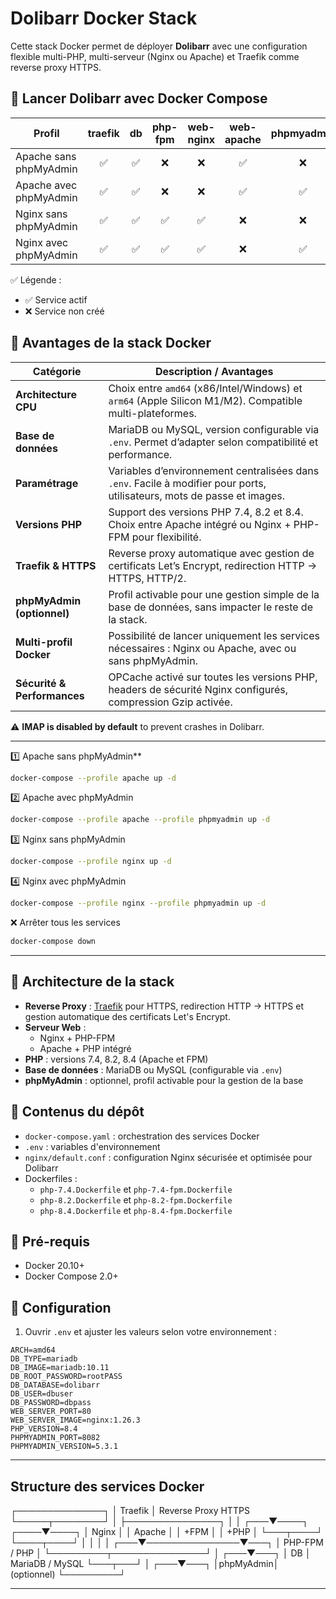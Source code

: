 # Dolibarr Docker Stack

Cette stack Docker permet de déployer **Dolibarr** avec une configuration flexible multi-PHP, multi-serveur (Nginx ou Apache) et Traefik comme reverse proxy HTTPS.

## 🔹 Lancer Dolibarr avec Docker Compose

| Profil                         | traefik | db  | php-fpm | web-nginx | web-apache | phpmyadmin |
|--------------------------------|:-------:|:---:|:-------:|:---------:|:----------:|:----------:|
| Apache sans phpMyAdmin         | ✅      | ✅  | ❌      | ❌        | ✅         | ❌         |
| Apache avec phpMyAdmin         | ✅      | ✅  | ❌      | ❌        | ✅         | ✅         |
| Nginx sans phpMyAdmin          | ✅      | ✅  | ✅      | ✅        | ❌         | ❌         |
| Nginx avec phpMyAdmin          | ✅      | ✅  | ✅      | ✅        | ❌         | ✅         |

✅ Légende :  
- ✅ Service actif  
- ❌ Service non créé

## 🔹 Avantages de la stack Docker

| Catégorie                  | Description / Avantages                                                                                 |
|-----------------------------|--------------------------------------------------------------------------------------------------------|
| **Architecture CPU**        | Choix entre `amd64` (x86/Intel/Windows) et `arm64` (Apple Silicon M1/M2). Compatible multi-plateformes.|
| **Base de données**         | MariaDB ou MySQL, version configurable via `.env`. Permet d’adapter selon compatibilité et performance.|
| **Paramétrage**             | Variables d’environnement centralisées dans `.env`. Facile à modifier pour ports, utilisateurs, mots de passe et images. |
| **Versions PHP**            | Support des versions PHP 7.4, 8.2 et 8.4. Choix entre Apache intégré ou Nginx + PHP-FPM pour flexibilité. |
| **Traefik & HTTPS**         | Reverse proxy automatique avec gestion de certificats Let’s Encrypt, redirection HTTP → HTTPS, HTTP/2. |
| **phpMyAdmin (optionnel)**  | Profil activable pour une gestion simple de la base de données, sans impacter le reste de la stack.    |
| **Multi-profil Docker**     | Possibilité de lancer uniquement les services nécessaires : Nginx ou Apache, avec ou sans phpMyAdmin.  |
| **Sécurité & Performances** | OPCache activé sur toutes les versions PHP, headers de sécurité Nginx configurés, compression Gzip activée. |

⚠️ **IMAP is disabled by default** to prevent crashes in Dolibarr.

---

1️⃣ Apache sans phpMyAdmin**  
```bash
docker-compose --profile apache up -d
```
2️⃣ Apache avec phpMyAdmin
```bash
docker-compose --profile apache --profile phpmyadmin up -d
```
3️⃣ Nginx sans phpMyAdmin
```bash
docker-compose --profile nginx up -d
```
4️⃣ Nginx avec phpMyAdmin
```bash
docker-compose --profile nginx --profile phpmyadmin up -d
```
❌ Arrêter tous les services
```bash
docker-compose down
```

---

## 🔹 Architecture de la stack

- **Reverse Proxy** : [Traefik](https://traefik.io/) pour HTTPS, redirection HTTP → HTTPS et gestion automatique des certificats Let's Encrypt.
- **Serveur Web** :
  - Nginx + PHP-FPM
  - Apache + PHP intégré
- **PHP** : versions 7.4, 8.2, 8.4 (Apache et FPM)
- **Base de données** : MariaDB ou MySQL (configurable via `.env`)
- **phpMyAdmin** : optionnel, profil activable pour la gestion de la base

## 🔹 Contenus du dépôt

- `docker-compose.yaml` : orchestration des services Docker  
- `.env` : variables d'environnement  
- `nginx/default.conf` : configuration Nginx sécurisée et optimisée pour Dolibarr  
- Dockerfiles :
  - `php-7.4.Dockerfile` et `php-7.4-fpm.Dockerfile`
  - `php-8.2.Dockerfile` et `php-8.2-fpm.Dockerfile`
  - `php-8.4.Dockerfile` et `php-8.4-fpm.Dockerfile`

## 🔹 Pré-requis

- Docker 20.10+  
- Docker Compose 2.0+

## 🔹 Configuration

1. Ouvrir `.env` et ajuster les valeurs selon votre environnement :

```env
ARCH=amd64
DB_TYPE=mariadb
DB_IMAGE=mariadb:10.11
DB_ROOT_PASSWORD=rootPASS
DB_DATABASE=dolibarr
DB_USER=dbuser
DB_PASSWORD=dbpass
WEB_SERVER_PORT=80
WEB_SERVER_IMAGE=nginx:1.26.3
PHP_VERSION=8.4
PHPMYADMIN_PORT=8082
PHPMYADMIN_VERSION=5.3.1
```

---

## Structure des services Docker

┌──────────────┐
│   Traefik    │  Reverse Proxy HTTPS
└─────┬────────┘
      │
      ├───────────────┐
      │               │
  ┌───▼────┐     ┌────▼────┐
  │ Nginx  │     │ Apache  │
  │ +FPM   │     │ +PHP    │
  └───┬────┘     └────┬────┘
      │               │
      │               │
  ┌───▼───────────────▼───┐
  │       PHP-FPM / PHP      │
  └─────────┬───────────────┘
            │
        ┌───▼───┐
        │  DB   │  MariaDB / MySQL
        └───┬───┘
            │
        ┌───▼───┐
        │phpMyAdmin│ (optionnel)
        └─────────┘

---
